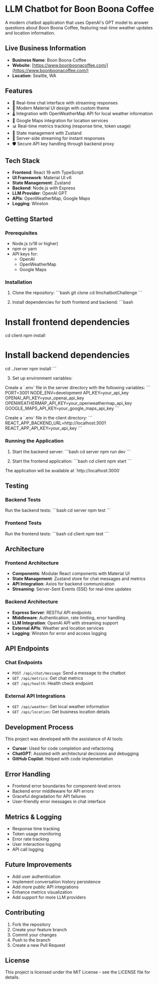 # LLM Chatbot for Boon Boona Coffee

A modern chatbot application that uses OpenAI's GPT model to answer questions about Boon Boona Coffee, featuring real-time weather updates and location information.

## Live Business Information
- **Business Name**: Boon Boona Coffee
- **Website**: [https://www.boonboonacoffee.com/](https://www.boonboonacoffee.com/)
- **Location**: Seattle, WA

## Features
- 💬 Real-time chat interface with streaming responses
- 🎨 Modern Material UI design with custom theme
- 🌡️ Integration with OpenWeatherMap API for local weather information
- 📍 Google Maps integration for location services
- 📊 Real-time metrics tracking (response time, token usage)
- 🔄 State management with Zustand
- 🚀 Server-side streaming for instant responses
- 🛡️ Secure API key handling through backend proxy

## Tech Stack
- **Frontend**: React 19 with TypeScript
- **UI Framework**: Material UI v6
- **State Management**: Zustand
- **Backend**: Node.js with Express
- **LLM Provider**: OpenAI GPT
- **APIs**: OpenWeatherMap, Google Maps
- **Logging**: Winston

## Getting Started

### Prerequisites
- Node.js (v18 or higher)
- npm or yarn
- API keys for:
  - OpenAI
  - OpenWeatherMap
  - Google Maps

### Installation

1. Clone the repository:
\`\`\`bash
git clone <repository-url>
cd llmchatbotChallenge
\`\`\`

2. Install dependencies for both frontend and backend:
\`\`\`bash
# Install frontend dependencies
cd client
npm install

# Install backend dependencies
cd ../server
npm install
\`\`\`

3. Set up environment variables:

Create a \`.env\` file in the server directory with the following variables:
\`\`\`
PORT=3001
NODE_ENV=development
API_KEY=your_api_key
OPENAI_API_KEY=your_openai_api_key
OPENWEATHERMAP_API_KEY=your_openweathermap_api_key
GOOGLE_MAPS_API_KEY=your_google_maps_api_key
\`\`\`

Create a \`.env\` file in the client directory:
\`\`\`
REACT_APP_BACKEND_URL=http://localhost:3001
REACT_APP_API_KEY=your_api_key
\`\`\`

### Running the Application

1. Start the backend server:
\`\`\`bash
cd server
npm run dev
\`\`\`

2. Start the frontend application:
\`\`\`bash
cd client
npm start
\`\`\`

The application will be available at \`http://localhost:3000\`

## Testing

### Backend Tests
Run the backend tests:
\`\`\`bash
cd server
npm test
\`\`\`

### Frontend Tests
Run the frontend tests:
\`\`\`bash
cd client
npm test
\`\`\`

## Architecture

### Frontend Architecture
- **Components**: Modular React components with Material UI
- **State Management**: Zustand store for chat messages and metrics
- **API Integration**: Axios for backend communication
- **Streaming**: Server-Sent Events (SSE) for real-time updates

### Backend Architecture
- **Express Server**: RESTful API endpoints
- **Middleware**: Authentication, rate limiting, error handling
- **LLM Integration**: OpenAI API with streaming support
- **External APIs**: Weather and location services
- **Logging**: Winston for error and access logging

## API Endpoints

### Chat Endpoints
- `POST /api/chat/message`: Send a message to the chatbot
- `GET /api/metrics`: Get chat metrics
- `GET /api/health`: Health check endpoint

### External API Integrations
- `GET /api/weather`: Get local weather information
- `GET /api/location`: Get business location details

## Development Process

This project was developed with the assistance of AI tools:
- **Cursor**: Used for code completion and refactoring
- **ChatGPT**: Assisted with architectural decisions and debugging
- **GitHub Copilot**: Helped with code implementation

## Error Handling
- Frontend error boundaries for component-level errors
- Backend error middleware for API errors
- Graceful degradation for API failures
- User-friendly error messages in chat interface

## Metrics & Logging
- Response time tracking
- Token usage monitoring
- Error rate tracking
- User interaction logging
- API call logging

## Future Improvements
- Add user authentication
- Implement conversation history persistence
- Add more public API integrations
- Enhance metrics visualization
- Add support for more LLM providers

## Contributing
1. Fork the repository
2. Create your feature branch
3. Commit your changes
4. Push to the branch
5. Create a new Pull Request

## License
This project is licensed under the MIT License - see the LICENSE file for details. 